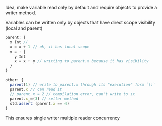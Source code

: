 
Idea, make variable read only by default and require objects to provide a writer method.

Variables can be written only by objects that have direct scope visibility (local and parent)

```js
parent: {
  x Int // 
  x = x + 1 // ok, it has local scope
  x_= : {
    y Int 
    x = x + y // writting to parent.x because it has visibility
  }
}

other: {
  parent(1) // write to parent.x through its "execution" form `()`
  parent.x // can read it
  // parent.x = 2 // compilation error, can't write to it
  parent.x_=(3) // setter method
  std.assert (parent.x == 4)
}
```

This ensures single writer multiple reader concurrency 